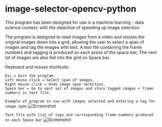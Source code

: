 # image-selector-opencv-python

This program has been designed for use in a machine learning - data science context; with the objective of speeding up image selection.

The program is designed to read images from a video and resizes the original images down into a grid, allowing 
the user to select a span of images and tag the images with text. A text file containing the frame numbers and tagging 
is produced on each press of the space bar; The next lot of images are also fed into the grid on Space bar.

Keyboard and mouse shortcuts:
```
Esc = Exit the program.
Left mouse click = Select span of images.
Right mouse click = Undo image span selection.
Space bar = Go to next set of images and store tagged images + frame numbers in text file.
```

```Example of program in use with images selected and entering a tag for image span```
![Screenshot](https://github.com/LeeWannacott/image-selector-opencv-python/blob/master/Example_of_use.png)

```Text file with list of tags and corresponding frame numbers produced on each Space bar```
![Screenshot](https://github.com/LeeWannacott/image-selector-opencv-python/blob/master/List_of_images.png)
